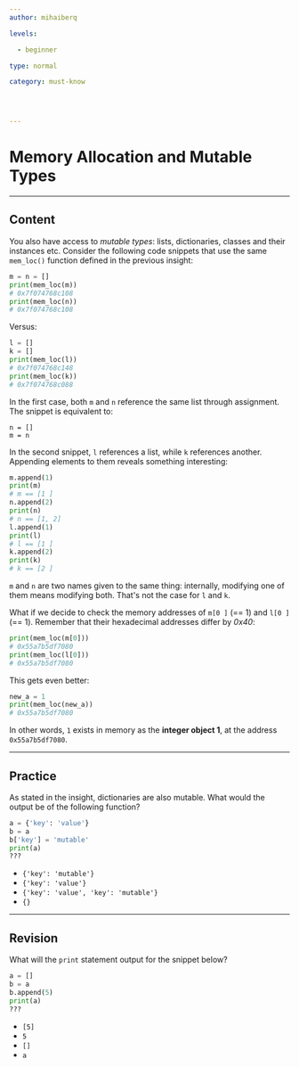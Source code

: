 ```yaml
---
author: mihaiberq

levels:

  - beginner

type: normal

category: must-know




---
```


# Memory Allocation and Mutable Types

---
## Content

You also have access to *mutable types*: lists, dictionaries, classes and their instances etc. Consider the following code snippets that use the same `mem_loc()` function defined in the previous insight:
```python
m = n = []
print(mem_loc(m))
# 0x7f074768c108
print(mem_loc(n))
# 0x7f074768c108
```
Versus:
```python
l = []
k = []
print(mem_loc(l))
# 0x7f074768c148
print(mem_loc(k))
# 0x7f074768c088
```
In the first case, both `m` and `n` reference the same list through assignment. The snippet is equivalent to:
```
n = []
m = n
```
In the second snippet, `l` references a list, while `k` references another. Appending elements to them reveals something interesting:
```python
m.append(1)
print(m)
# m == [1 ]
n.append(2)
print(n)
# n == [1, 2]
l.append(1)
print(l)
# l == [1 ]
k.append(2)
print(k)
# k == [2 ]
```
`m` and `n` are two names given to the same thing: internally, modifying one of them means modifying both. That's not the case for `l` and `k`.

What if we decide to check the memory addresses of `m[0 ]` (== 1) and `l[0 ]` (== 1). Remember that their hexadecimal addresses differ by *0x40*:
```python
print(mem_loc(m[0]))
# 0x55a7b5df7080
print(mem_loc(l[0]))
# 0x55a7b5df7080
```
This gets even better:
```python
new_a = 1
print(mem_loc(new_a))
# 0x55a7b5df7080
```
In other words, `1` exists in memory as the **integer object 1**, at the address `0x55a7b5df7080`.

---
## Practice

As stated in the insight, dictionaries are also mutable. What would the output be of the following function?
```python
a = {'key': 'value'}
b = a
b['key'] = 'mutable'
print(a)
???
```

* `{'key': 'mutable'}`
* `{'key': 'value'}`
* `{'key': 'value', 'key': 'mutable'}`
* `{}`

---
## Revision

What will the `print` statement output for the snippet below?
```python
a = []
b = a
b.append(5)
print(a)
???
```

* `[5]`
* `5`
* `[]`
* `a`

